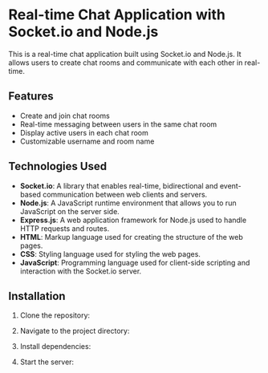 

# Real-time Chat Application with Socket.io and Node.js

This is a real-time chat application built using Socket.io and Node.js. It allows users to create chat rooms and communicate with each other in real-time.

## Features

- Create and join chat rooms
- Real-time messaging between users in the same chat room
- Display active users in each chat room
- Customizable username and room name

## Technologies Used

- **Socket.io**: A library that enables real-time, bidirectional and event-based communication between web clients and servers.
- **Node.js**: A JavaScript runtime environment that allows you to run JavaScript on the server side.
- **Express.js**: A web application framework for Node.js used to handle HTTP requests and routes.
- **HTML**: Markup language used for creating the structure of the web pages.
- **CSS**: Styling language used for styling the web pages.
- **JavaScript**: Programming language used for client-side scripting and interaction with the Socket.io server.

## Installation

1. Clone the repository:


2. Navigate to the project directory:


3. Install dependencies:


4. Start the server:


